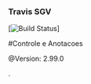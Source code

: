 ### Travis SGV 
[![Build Status](https://travis-ci.org/marciomrs4/sgv.svg?branch=master)]

#Controle e Anotacoes

@Version: 2.99.0

.
